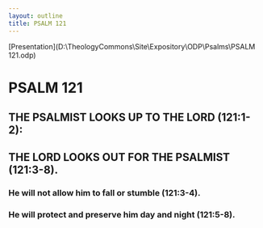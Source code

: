 ```yaml
---
layout: outline
title: PSALM 121
---
```

[Presentation](D:\TheologyCommons\Site\Expository\ODP\Psalms\PSALM 121.odp)
# PSALM 121 
## THE PSALMIST LOOKS UP TO THE LORD (121:1-2): 
## THE LORD LOOKS OUT FOR THE PSALMIST (121:3-8). 
###  He will not allow him to fall or stumble (121:3-4). 
###  He will protect and preserve him day and night (121:5-8). 
